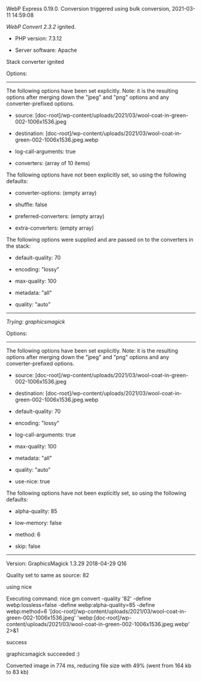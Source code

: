 WebP Express 0.19.0. Conversion triggered using bulk conversion, 2021-03-11 14:59:08

*WebP Convert 2.3.2*  ignited.
- PHP version: 7.3.12
- Server software: Apache

Stack converter ignited

Options:
------------
The following options have been set explicitly. Note: it is the resulting options after merging down the "jpeg" and "png" options and any converter-prefixed options.
- source: [doc-root]/wp-content/uploads/2021/03/wool-coat-in-green-002-1006x1536.jpeg
- destination: [doc-root]/wp-content/uploads/2021/03/wool-coat-in-green-002-1006x1536.jpeg.webp
- log-call-arguments: true
- converters: (array of 10 items)

The following options have not been explicitly set, so using the following defaults:
- converter-options: (empty array)
- shuffle: false
- preferred-converters: (empty array)
- extra-converters: (empty array)

The following options were supplied and are passed on to the converters in the stack:
- default-quality: 70
- encoding: "lossy"
- max-quality: 100
- metadata: "all"
- quality: "auto"
------------


*Trying: graphicsmagick* 

Options:
------------
The following options have been set explicitly. Note: it is the resulting options after merging down the "jpeg" and "png" options and any converter-prefixed options.
- source: [doc-root]/wp-content/uploads/2021/03/wool-coat-in-green-002-1006x1536.jpeg
- destination: [doc-root]/wp-content/uploads/2021/03/wool-coat-in-green-002-1006x1536.jpeg.webp
- default-quality: 70
- encoding: "lossy"
- log-call-arguments: true
- max-quality: 100
- metadata: "all"
- quality: "auto"
- use-nice: true

The following options have not been explicitly set, so using the following defaults:
- alpha-quality: 85
- low-memory: false
- method: 6
- skip: false
------------

Version: GraphicsMagick 1.3.29 2018-04-29 Q16 
Quality set to same as source: 82
using nice
Executing command: nice gm convert -quality '82' -define webp:lossless=false -define webp:alpha-quality=85 -define webp:method=6 '[doc-root]/wp-content/uploads/2021/03/wool-coat-in-green-002-1006x1536.jpeg' 'webp:[doc-root]/wp-content/uploads/2021/03/wool-coat-in-green-002-1006x1536.jpeg.webp' 2>&1
success
graphicsmagick succeeded :)

Converted image in 774 ms, reducing file size with 49% (went from 164 kb to 83 kb)
